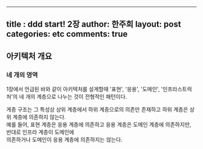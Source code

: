 
---
title : ddd start! 2장
author: 한주희
layout: post
categories: etc
comments: true
---

## 아키텍처 개요

### 네 개의 영역
1장에서 언급된 바와 같이 아키텍처를 설계할때 '표현', '응용', '도메인', '인프라스트럭처'의 네 개의 계층으로 
나누는 것이 전형적인 패턴이다.

게층 구조는 그 특성상 상위 계층에서 하위 계층으로의 의존만 존재하고 하위 계층은 상위 계층에 의존하지 않는다.  
예를 들어, 표현 계층은 응용 계층에 의존하고 응용 계층은 도메인 계층에 의존하지만, 반대로 인프라 계층이 도메인에  
의존하거나 도메인이 응용 계층에 의존하지는 않는다.

